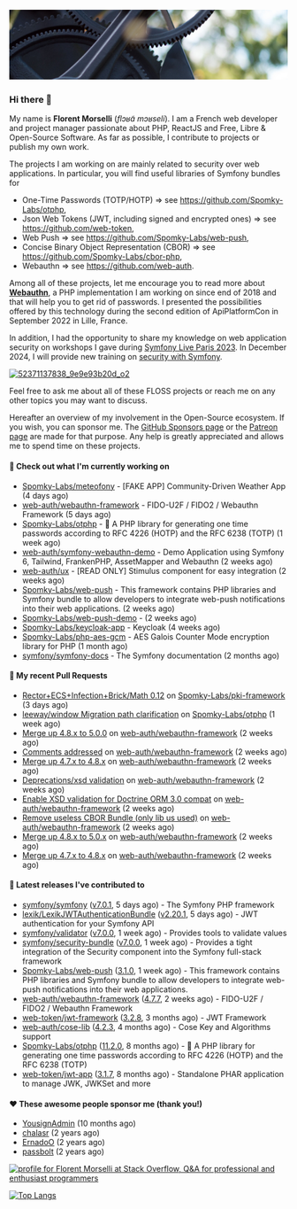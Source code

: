 ![Cover image](1.webp)

### Hi there 👋

My name is **Florent Morselli** (*flɔʁɑ̃ mɔʁseli*). I am a French web developer and project manager passionate about PHP, ReactJS and Free, Libre & Open-Source Software.
As far as possible, I contribute to projects or publish my own work.

The projects I am working on are mainly related to security over web applications. In particular, you will find useful libraries of Symfony bundles for
* One-Time Passwords (TOTP/HOTP) => see https://github.com/Spomky-Labs/otphp,
* Json Web Tokens (JWT, including signed and encrypted ones) => see https://github.com/web-token,
* Web Push => see https://github.com/Spomky-Labs/web-push,
* Concise Binary Object Representation (CBOR) => see https://github.com/Spomky-Labs/cbor-php,
* Webauthn => see https://github.com/web-auth.

Among all of these projects, let me encourage you to read more about [**Webauthn**](https://github.com/web-auth), a PHP implementation I am working on since end of 2018 and that will help you to get rid of passwords. I presented the possibilities offered by this technology during the second edition of ApiPlatformCon in September 2022 in Lille, France.

In addition, I had the opportunity to share my knowledge on web application security on workshops I gave during [Symfony Live Paris 2023](https://live.symfony.com/2023-paris/workshop/maximiser-la-securite-de-vos-applications-avec-le-bundle-security).
In December 2024, I will provide new training on [security with Symfony](https://live.symfony.com/2023-brussels-con/workshop/road-to-safer-applications).

[![52371137838_9e9e93b20d_o2](https://user-images.githubusercontent.com/1091072/191684778-b9e26104-038d-45c2-a1b3-287233d15ecc.jpg)](https://api-platform.com/con/2022/conferences/webauthn-se-debarrasser-des-mots-de-passe-definitivement/)

Feel free to ask me about all of these FLOSS projects or reach me on any other topics you may want to discuss.

Hereafter an overview of my involvement in the Open-Source ecosystem.
If you wish, you can sponsor me. The [GitHub Sponsors page](https://github.com/sponsors/Spomky/) or the [Patreon page](https://www.patreon.com/FlorentMorselli) are made for that purpose. Any help is greatly appreciated and allows me to spend time on these projects.

#### 👷 Check out what I'm currently working on

- [Spomky-Labs/meteofony](https://github.com/Spomky-Labs/meteofony) - [FAKE APP] Community-Driven Weather App (4 days ago)
- [web-auth/webauthn-framework](https://github.com/web-auth/webauthn-framework) - FIDO-U2F / FIDO2 / Webauthn Framework (5 days ago)
- [Spomky-Labs/otphp](https://github.com/Spomky-Labs/otphp) - :closed_lock_with_key: A PHP library for generating one time passwords according to RFC 4226 (HOTP) and the RFC 6238 (TOTP) (1 week ago)
- [web-auth/symfony-webauthn-demo](https://github.com/web-auth/symfony-webauthn-demo) - Demo Application using Symfony 6, Tailwind, FrankenPHP, AssetMapper and Webauthn (2 weeks ago)
- [web-auth/ux](https://github.com/web-auth/ux) - [READ ONLY] Stimulus component for easy integration (2 weeks ago)
- [Spomky-Labs/web-push](https://github.com/Spomky-Labs/web-push) - This framework contains PHP libraries and Symfony bundle to allow developers to integrate web-push notifications into their web applications. (2 weeks ago)
- [Spomky-Labs/web-push-demo](https://github.com/Spomky-Labs/web-push-demo) -  (2 weeks ago)
- [Spomky-Labs/keycloak-app](https://github.com/Spomky-Labs/keycloak-app) - Keycloak (4 weeks ago)
- [Spomky-Labs/php-aes-gcm](https://github.com/Spomky-Labs/php-aes-gcm) - AES Galois Counter Mode encryption library for PHP (1 month ago)
- [symfony/symfony-docs](https://github.com/symfony/symfony-docs) - The Symfony documentation (2 months ago)

#### 🔨 My recent Pull Requests

- [Rector&#43;ECS&#43;Infection&#43;Brick/Math 0.12](https://github.com/Spomky-Labs/pki-framework/pull/41) on [Spomky-Labs/pki-framework](https://github.com/Spomky-Labs/pki-framework) (3 days ago)
- [leeway/window Migration path clarification](https://github.com/Spomky-Labs/otphp/pull/201) on [Spomky-Labs/otphp](https://github.com/Spomky-Labs/otphp) (1 week ago)
- [Merge up 4.8.x to 5.0.0](https://github.com/web-auth/webauthn-framework/pull/532) on [web-auth/webauthn-framework](https://github.com/web-auth/webauthn-framework) (2 weeks ago)
- [Comments addressed](https://github.com/web-auth/webauthn-framework/pull/531) on [web-auth/webauthn-framework](https://github.com/web-auth/webauthn-framework) (2 weeks ago)
- [Merge up 4.7.x to 4.8.x](https://github.com/web-auth/webauthn-framework/pull/530) on [web-auth/webauthn-framework](https://github.com/web-auth/webauthn-framework) (2 weeks ago)
- [Deprecations/xsd validation](https://github.com/web-auth/webauthn-framework/pull/529) on [web-auth/webauthn-framework](https://github.com/web-auth/webauthn-framework) (2 weeks ago)
- [Enable XSD validation for Doctrine ORM 3.0 compat](https://github.com/web-auth/webauthn-framework/pull/528) on [web-auth/webauthn-framework](https://github.com/web-auth/webauthn-framework) (2 weeks ago)
- [Remove useless CBOR Bundle (only lib us used)](https://github.com/web-auth/webauthn-framework/pull/527) on [web-auth/webauthn-framework](https://github.com/web-auth/webauthn-framework) (2 weeks ago)
- [Merge up 4.8.x to 5.0.x](https://github.com/web-auth/webauthn-framework/pull/526) on [web-auth/webauthn-framework](https://github.com/web-auth/webauthn-framework) (2 weeks ago)
- [Merge up 4.7.x to 4.8.x](https://github.com/web-auth/webauthn-framework/pull/525) on [web-auth/webauthn-framework](https://github.com/web-auth/webauthn-framework) (2 weeks ago)

#### 🔭 Latest releases I've contributed to

- [symfony/symfony](https://github.com/symfony/symfony) ([v7.0.1](https://github.com/symfony/symfony/releases/tag/v7.0.1), 5 days ago) - The Symfony PHP framework
- [lexik/LexikJWTAuthenticationBundle](https://github.com/lexik/LexikJWTAuthenticationBundle) ([v2.20.1](https://github.com/lexik/LexikJWTAuthenticationBundle/releases/tag/v2.20.1), 5 days ago) - JWT authentication for your Symfony API
- [symfony/validator](https://github.com/symfony/validator) ([v7.0.0](https://github.com/symfony/validator/releases/tag/v7.0.0), 1 week ago) - Provides tools to validate values
- [symfony/security-bundle](https://github.com/symfony/security-bundle) ([v7.0.0](https://github.com/symfony/security-bundle/releases/tag/v7.0.0), 1 week ago) - Provides a tight integration of the Security component into the Symfony full-stack framework
- [Spomky-Labs/web-push](https://github.com/Spomky-Labs/web-push) ([3.1.0](https://github.com/Spomky-Labs/web-push/releases/tag/3.1.0), 1 week ago) - This framework contains PHP libraries and Symfony bundle to allow developers to integrate web-push notifications into their web applications.
- [web-auth/webauthn-framework](https://github.com/web-auth/webauthn-framework) ([4.7.7](https://github.com/web-auth/webauthn-framework/releases/tag/4.7.7), 2 weeks ago) - FIDO-U2F / FIDO2 / Webauthn Framework
- [web-token/jwt-framework](https://github.com/web-token/jwt-framework) ([3.2.8](https://github.com/web-token/jwt-framework/releases/tag/3.2.8), 3 months ago) - JWT Framework
- [web-auth/cose-lib](https://github.com/web-auth/cose-lib) ([4.2.3](https://github.com/web-auth/cose-lib/releases/tag/4.2.3), 4 months ago) - Cose Key and Algorithms support
- [Spomky-Labs/otphp](https://github.com/Spomky-Labs/otphp) ([11.2.0](https://github.com/Spomky-Labs/otphp/releases/tag/11.2.0), 8 months ago) - :closed_lock_with_key: A PHP library for generating one time passwords according to RFC 4226 (HOTP) and the RFC 6238 (TOTP)
- [web-token/jwt-app](https://github.com/web-token/jwt-app) ([3.1.7](https://github.com/web-token/jwt-app/releases/tag/3.1.7), 8 months ago) - Standalone PHAR application to manage JWK, JWKSet and more

#### ❤️ These awesome people sponsor me (thank you!)

- [YousignAdmin](https://github.com/YousignAdmin) (10 months ago)
- [chalasr](https://github.com/chalasr) (2 years ago)
- [ErnadoO](https://github.com/ErnadoO) (2 years ago)
- [passbolt](https://github.com/passbolt) (2 years ago)

<a href="https://stackoverflow.com/users/2157818/florent-morselli"><img src="https://stackoverflow.com/users/flair/2157818.png" width="208" height="58" alt="profile for Florent Morselli at Stack Overflow, Q&amp;A for professional and enthusiast programmers" title="profile for Florent Morselli at Stack Overflow, Q&amp;A for professional and enthusiast programmers"></a>

[![Top Langs](https://wakatime.com/share/@Spomky/aa41d408-c524-4a5f-936d-0b9446698abd.svg)](https://wakatime.com/@Spomky)
